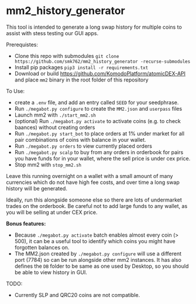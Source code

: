 # mm2_history_generator

This tool is intended to generate a long swap history for multiple coins to assist with stess testing our GUI apps.

Prerequistes:
- Clone this repo with submodules `git clone https://github.com/smk762/mm2_history_generator -recurse-submodules`
- Install pip packages `pip3 install -r requirements.txt`
- Download or build https://github.com/KomodoPlatform/atomicDEX-API and place `mm2` binary in the root folder of this repository

To Use:
- create a `.env` file, and add an entry called `SEED` for your seedphrase.
- Run `./megabot.py configure` to create the `MM2.json` and `userpass` files
- Launch mm2 with `./start_mm2.sh`
- (optional) Run `./megabot.py activate` to activate coins (e.g. to check baances) without creating orders
- Run `./megabot.py start_bot` to place orders at 1% under market for all pair combinations of coins with balance in your wallet.
- Run `./megabot.py orders` to view currently placed orders
- Run `./megabot.py scalp` to buy from any orders in orderbook for pairs you have funds for in your wallet, where the sell price is under cex price.
- Stop mm2 with `stop_mm2.sh`

Leave this running overnight on a wallet with a small amount of many currencies which do not have high fee costs, and over time a long swap history will be generated.

Ideally, run this alongside someone else so there are lots of undermarket trades on the orderbook.
Be careful not to add large funds to any wallet, as you will be selling at under CEX price.

**Bonus features:**
- Because `./megabot.py activate` batch enables almost every coin (> 500), it can be a useful tool to identify which coins you might have forgotten balances on.
- The MM2.json created by `./megabot.py configure` will use a different port (7784) so can be run alongside other mm2 instances. It has also defines the `DB` folder to be same as one used by Desktop, so you should be able to view history in GUI.


TODO:
- Currently SLP and QRC20 coins are not compatible.
